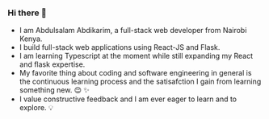### Hi there 👋
* I am Abdulsalam Abdikarim, a full-stack web developer from Nairobi Kenya.
* I build full-stack web applications using React-JS and Flask.
* I am learning Typescript at the moment while still expanding my React and flask expertise.
* My favorite thing about coding and software engineering in general is the continuous learning process and the satisafction I gain from learning something new. 😌 ✨
* I value constructive feedback and I am ever eager to learn and to explore. 💡
<!--
**abdulsalamabdikarim/abdulsalamabdikarim** is a ✨ _special_ ✨ repository because its `README.md` (this file) appears on your GitHub profile.

Here are some ideas to get you started:

- 🔭 I’m currently working on ...
- 🌱 I’m currently learning ...
- 👯 I’m looking to collaborate on ...
- 🤔 I’m looking for help with ...
- 💬 Ask me about ...
- 📫 How to reach me: ...
- 😄 Pronouns: ...
- ⚡ Fun fact: ...
-->
